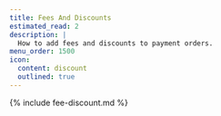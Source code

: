 ```yaml
---
title: Fees And Discounts
estimated_read: 2
description: |
  How to add fees and discounts to payment orders.
menu_order: 1500
icon:
  content: discount
  outlined: true
---
```


{% include fee-discount.md %}

